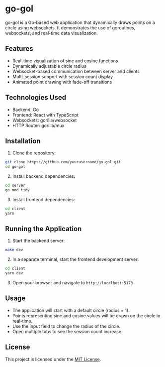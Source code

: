 # go-gol

go-gol is a Go-based web application that dynamically draws points on a circle using websockets. It demonstrates the use of goroutines, websockets, and real-time data visualization.

## Features

- Real-time visualization of sine and cosine functions
- Dynamically adjustable circle radius
- Websocket-based communication between server and clients
- Multi-session support with session count display
- Animated point drawing with fade-off transitions

## Technologies Used

- Backend: Go
- Frontend: React with TypeScript
- Websockets: gorilla/websocket
- HTTP Router: gorilla/mux

## Installation

1. Clone the repository:
```bash
git clone https://github.com/yourusername/go-gol.git
cd go-gol
```

2. Install backend dependencies:
```bash
cd server
go mod tidy
```

3. Install frontend dependencies:
```bash
cd client
yarn
```

## Running the Application

1. Start the backend server:
```bash
make dev
```

2. In a separate terminal, start the frontend development server:
```bash
cd client
yarn dev
```

3. Open your browser and navigate to `http://localhost:5173`

## Usage

- The application will start with a default circle (radius = 1).
- Points representing sine and cosine values will be drawn on the circle in real-time.
- Use the input field to change the radius of the circle.
- Open multiple tabs to see the session count increase.

## License

This project is licensed under the [MIT License](LICENSE).
